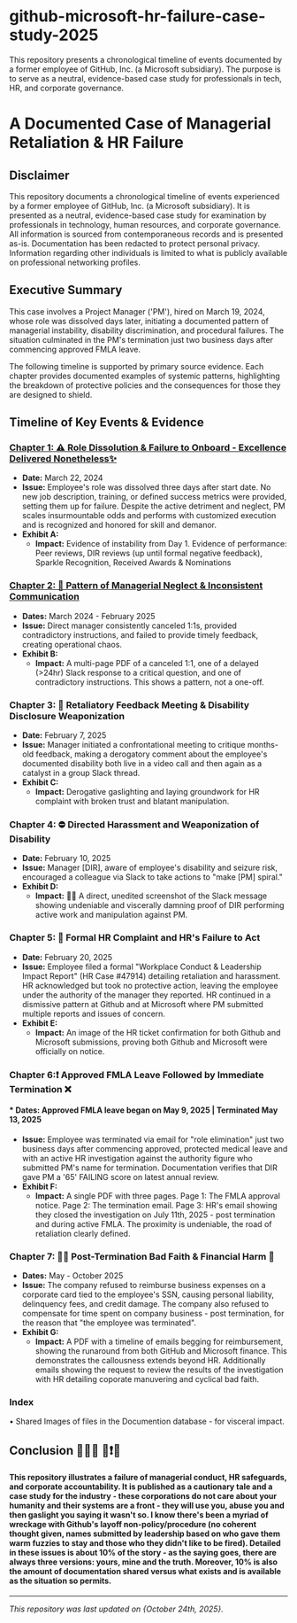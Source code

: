 # github-microsoft-hr-failure-case-study-2025
This repository presents a chronological timeline of events documented by a former employee of GitHub, Inc. (a Microsoft subsidiary). The purpose is to serve as a neutral, evidence-based case study for professionals in tech, HR, and corporate governance. 

# A Documented Case of Managerial Retaliation & HR Failure

## Disclaimer

This repository documents a chronological timeline of events experienced by a former employee of GitHub, Inc. (a Microsoft subsidiary). It is presented as a neutral, evidence-based case study for examination by professionals in technology, human resources, and corporate governance. All information is sourced from contemporaneous records and is presented as-is. Documentation has been redacted to protect personal privacy. Information regarding other individuals is limited to what is publicly available on professional networking profiles.

## Executive Summary

This case involves a Project Manager ('PM'), hired on March 19, 2024, whose role was dissolved days later, initiating a documented pattern of managerial instability, disability discrimination, and procedural failures. The situation culminated in the PM's termination just two business days after commencing approved FMLA leave.

The following timeline is supported by primary source evidence. Each chapter provides documented examples of systemic patterns, highlighting the breakdown of protective policies and the consequences for those they are designed to shield.

## Timeline of Key Events & Evidence

### [Chapter 1: ⚠️ Role Dissolution & Failure to Onboard - Excellence Delivered Nonetheless✨](https://github.com/denydelaydefend/github-microsoft-hr-failure-case-study-2025/issues/1)
*   **Date:** March 22, 2024
*   **Issue:** Employee's role was dissolved three days after start date. No new job description, training, or defined success metrics were provided, setting them up for failure. Despite the active detriment and neglect, PM scales insurmountable odds and performs with customized execution and is recognized and honored for skill and demanor.
*   **Exhibit A:**  
    *   <b>Impact:</b> Evidence of instability from Day 1. Evidence of performance: Peer reviews, DIR reviews (up until formal negative feedback), Sparkle Recognition, Received Awards & Nominations
      
### [Chapter 2: 🔦 Pattern of Managerial Neglect & Inconsistent Communication](https://github.com/denydelaydefend/github-microsoft-hr-failure-case-study-2025/issues/2)
*   **Dates:** March 2024 - February 2025
*   **Issue:** Direct manager consistently canceled 1:1s, provided contradictory instructions, and failed to provide timely feedback, creating operational chaos.
*   **Exhibit B:**
    *    <b>Impact:</b>  A multi-page PDF of a canceled 1:1, one of a delayed (>24hr) Slack response to a critical question, and one of contradictory instructions. This shows a pattern, not a one-off.

### Chapter 3: 🚨 Retaliatory Feedback Meeting & Disability Disclosure Weaponization
*   **Date:** February 7, 2025
*   **Issue:** Manager initiated a confrontational meeting to critique months-old feedback, making a derogatory comment about the employee's documented disability both live in a video call and then again as a catalyst in a group Slack thread. 
*   **Exhibit C:** 
    *    <b>Impact:</b>  Derogative gaslighting and laying groundwork for HR complaint with broken trust and blatant manipulation. 

###  Chapter 4: ⛔ Directed Harassment and Weaponization of Disability
*   **Date:** February 10, 2025
*   **Issue:** Manager [DIR], aware of employee's disability and seizure risk, encouraged a colleague via Slack to take actions to "make [PM] spiral."
*   **Exhibit D:** 
    *   **Impact:** 💨🔫 A direct, unedited screenshot of the Slack message showing undeniable and viscerally damning proof of DIR performing active work and manipulation against PM.  

###  Chapter 5: 📩 Formal HR Complaint and HR's Failure to Act
*   **Date:** February 20, 2025
*   **Issue:** Employee filed a formal "Workplace Conduct & Leadership Impact Report" (HR Case #47914) detailing retaliation and harassment. HR acknowledged but took no protective action, leaving the employee under the authority of the manager they reported. HR continued in a dismissive pattern at Github and at Microsoft where PM submitted multiple reports and issues of concern. 
*   **Exhibit E:**
    *   **Impact:** An image of the HR ticket confirmation for both Github and Microsoft submissions, proving both Github and Microsoft were officially on notice.

###  Chapter 6:❗ Approved FMLA Leave Followed by Immediate Termination ❌
#### *   **Dates:** Approved FMLA leave began on May 9, 2025 | Terminated May 13, 2025
*   **Issue:** Employee was terminated via email for "role elimination" just two business days after commencing approved, protected medical leave and with an active HR investigation against the authority figure who submitted PM's name for termination. Documentation verifies that DIR gave PM a '65' FAILING score on latest annual review. 
*   **Exhibit F:**
    *   **Impact:** A single PDF with three pages. Page 1: The FMLA approval notice. Page 2: The termination email. Page 3: HR's email showing they closed the investigation on July 11th, 2025 - post termination and during active FMLA.  The proximity is undeniable, the road of retaliation clearly defined. 

###  Chapter 7: ⛓️‍💥 Post-Termination Bad Faith & Financial Harm 💸
*   **Dates:** May - October 2025
*   **Issue:** The company refused to reimburse business expenses on a corporate card tied to the employee's SSN, causing personal liability, delinquency fees, and credit damage. The company also refused to compensate for time spent on company business - post termination, for the reason that "the employee was terminated". 
*   **Exhibit G:** 
    *   **Impact:** A PDF with a timeline of emails begging for reimbursement, showing the runaround from both GitHub and Microsoft finance. This demonstrates the callousness extends beyond HR. Additionally emails showing the request to review the results of the investigation with HR detailing coporate manuvering and cyclical bad faith. 

### Index
• Shared Images of files in the Documention database - for visceral impact. 


## Conclusion 🤦🏼‍♀️ 📢❗🚨
#### This repository illustrates a failure of managerial conduct, HR safeguards, and corporate accountability. It is published as a cautionary tale and a case study for the industry - these corporations do not care about your humanity and their systems are a front - they will use you, abuse you and then gaslight you saying it wasn't so. I know there's been a myriad of wreckage with Github's layoff non-policy/procedure (no coherent thought given, names submitted by leadership based on who gave them warm fuzzies to stay and those who they didn't like to be fired). Detailed in these issues is about 10% of the story - as the saying goes, there are always three versions: yours, mine and the truth. Moreover, 10% is also the amount of documentation shared versus what exists and is available as the situation so permits. 

---
*This repository was last updated on {October 24th, 2025}.*
